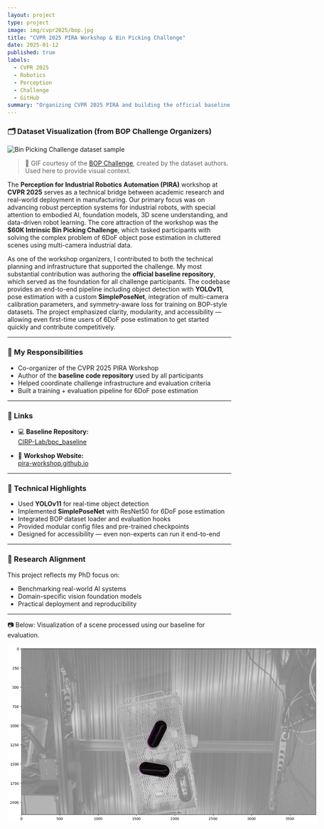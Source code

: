 ```yaml
---
layout: project
type: project
image: img/cvpr2025/bop.jpg
title: "CVPR 2025 PIRA Workshop & Bin Picking Challenge"
date: 2025-01-12
published: true
labels:
  - CVPR 2025
  - Robotics
  - Perception
  - Challenge
  - GitHub
summary: "Organizing CVPR 2025 PIRA and building the official baseline for the $60K Bin Picking Challenge."
---
```


### 🗂️ Dataset Visualization (from BOP Challenge Organizers)

<img src="../img/cvpr2025/bpc.gif" alt="Bin Picking Challenge dataset sample" class="img-fluid rounded shadow my-3" style="max-width: 700px;">

> 🔗 GIF courtesy of the [BOP Challenge](https://github.com/opencv/bpc), created by the dataset authors. Used here to provide visual context.

The **Perception for Industrial Robotics Automation (PIRA)** workshop at **CVPR 2025** serves as a technical bridge between academic research and real-world deployment in manufacturing. Our primary focus was on advancing robust perception systems for industrial robots, with special attention to embodied AI, foundation models, 3D scene understanding, and data-driven robot learning. The core attraction of the workshop was the **$60K Intrinsic Bin Picking Challenge**, which tasked participants with solving the complex problem of 6DoF object pose estimation in cluttered scenes using multi-camera industrial data.

As one of the workshop organizers, I contributed to both the technical planning and infrastructure that supported the challenge. My most substantial contribution was authoring the **official baseline repository**, which served as the foundation for all challenge participants. The codebase provides an end-to-end pipeline including object detection with **YOLOv11**, pose estimation with a custom **SimplePoseNet**, integration of multi-camera calibration parameters, and symmetry-aware loss for training on BOP-style datasets. The project emphasized clarity, modularity, and accessibility — allowing even first-time users of 6DoF pose estimation to get started quickly and contribute competitively.

---

### 🔨 My Responsibilities
- Co-organizer of the CVPR 2025 PIRA Workshop
- Author of the **baseline code repository** used by all participants
- Helped coordinate challenge infrastructure and evaluation criteria
- Built a training + evaluation pipeline for 6DoF pose estimation

---

### 🔗 Links

- 💻 **Baseline Repository:**  
  <a href="https://github.com/CIRP-Lab/bpc_baseline"><i class="large github icon"></i> CIRP-Lab/bpc_baseline</a>

- 📅 **Workshop Website:**  
  <a href="https://pira-workshop.github.io/">pira-workshop.github.io</a>

---

### 🧠 Technical Highlights

- Used **YOLOv11** for real-time object detection
- Implemented **SimplePoseNet** with ResNet50 for 6DoF pose estimation
- Integrated BOP dataset loader and evaluation hooks
- Provided modular config files and pre-trained checkpoints
- Designed for accessibility — even non-experts can run it end-to-end

---

### 🧭 Research Alignment

This project reflects my PhD focus on:
- Benchmarking real-world AI systems
- Domain-specific vision foundation models
- Practical deployment and reproducibility

---

📷 Below: Visualization of a scene processed using our baseline for evaluation.

<img class="img-fluid rounded shadow my-3" src="../img/cvpr2025/eva1.png" alt="Rendered bin-picking evaluation scene" style="max-width: 700px;">
